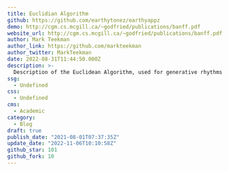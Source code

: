 ```yaml
---
title: Euclidian Algorithm
github: https://github.com/earthytonez/earthyappz
demo: http://cgm.cs.mcgill.ca/~godfried/publications/banff.pdf
website_url: http://cgm.cs.mcgill.ca/~godfried/publications/banff.pdf
author: Mark Teekman
author_link: https://github.com/markteekman
author_twitter: MarkTeekman
date: 2022-08-31T11:44:50.000Z
description: >-
  Description of the Euclidean Algorithm, used for generative rhythms
ssg:
  - Undefined
css:
  - Undefined
cms:
  - Academic
category:
  - Blog
draft: true
publish_date: "2021-08-01T07:37:35Z"
update_date: "2022-11-06T10:10:58Z"
github_star: 101
github_fork: 10
---
```

